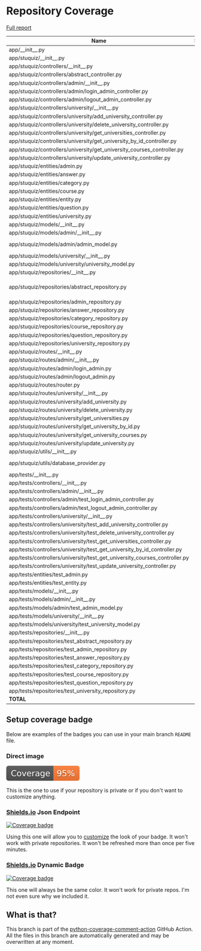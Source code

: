 # Repository Coverage

[Full report](https://htmlpreview.github.io/?https://github.com/en0mia/stuquiz-api/blob/python-coverage-comment-action-data/htmlcov/index.html)

| Name                                                                           |    Stmts |     Miss |   Cover |   Missing |
|------------------------------------------------------------------------------- | -------: | -------: | ------: | --------: |
| app/\_\_init\_\_.py                                                            |        0 |        0 |    100% |           |
| app/stuquiz/\_\_init\_\_.py                                                    |       23 |       17 |     26% |     14-41 |
| app/stuquiz/controllers/\_\_init\_\_.py                                        |        0 |        0 |    100% |           |
| app/stuquiz/controllers/abstract\_controller.py                                |        6 |        1 |     83% |        17 |
| app/stuquiz/controllers/admin/\_\_init\_\_.py                                  |        0 |        0 |    100% |           |
| app/stuquiz/controllers/admin/login\_admin\_controller.py                      |       18 |        0 |    100% |           |
| app/stuquiz/controllers/admin/logout\_admin\_controller.py                     |       12 |        0 |    100% |           |
| app/stuquiz/controllers/university/\_\_init\_\_.py                             |        0 |        0 |    100% |           |
| app/stuquiz/controllers/university/add\_university\_controller.py              |       19 |        0 |    100% |           |
| app/stuquiz/controllers/university/delete\_university\_controller.py           |       22 |        0 |    100% |           |
| app/stuquiz/controllers/university/get\_universities\_controller.py            |       12 |        0 |    100% |           |
| app/stuquiz/controllers/university/get\_university\_by\_id\_controller.py      |       17 |        0 |    100% |           |
| app/stuquiz/controllers/university/get\_university\_courses\_controller.py     |       19 |        0 |    100% |           |
| app/stuquiz/controllers/university/update\_university\_controller.py           |       24 |        0 |    100% |           |
| app/stuquiz/entities/admin.py                                                  |       11 |        0 |    100% |           |
| app/stuquiz/entities/answer.py                                                 |       11 |        0 |    100% |           |
| app/stuquiz/entities/category.py                                               |        6 |        0 |    100% |           |
| app/stuquiz/entities/course.py                                                 |       15 |        0 |    100% |           |
| app/stuquiz/entities/entity.py                                                 |        3 |        0 |    100% |           |
| app/stuquiz/entities/question.py                                               |       10 |        0 |    100% |           |
| app/stuquiz/entities/university.py                                             |        6 |        0 |    100% |           |
| app/stuquiz/models/\_\_init\_\_.py                                             |        0 |        0 |    100% |           |
| app/stuquiz/models/admin/\_\_init\_\_.py                                       |        0 |        0 |    100% |           |
| app/stuquiz/models/admin/admin\_model.py                                       |       36 |        7 |     81% |37, 44, 78-85 |
| app/stuquiz/models/university/\_\_init\_\_.py                                  |        0 |        0 |    100% |           |
| app/stuquiz/models/university/university\_model.py                             |       23 |        2 |     91% |     34-36 |
| app/stuquiz/repositories/\_\_init\_\_.py                                       |        0 |        0 |    100% |           |
| app/stuquiz/repositories/abstract\_repository.py                               |       37 |        7 |     81% |32-34, 46, 58, 70, 82 |
| app/stuquiz/repositories/admin\_repository.py                                  |       16 |        0 |    100% |           |
| app/stuquiz/repositories/answer\_repository.py                                 |       16 |        0 |    100% |           |
| app/stuquiz/repositories/category\_repository.py                               |       16 |        0 |    100% |           |
| app/stuquiz/repositories/course\_repository.py                                 |       35 |        3 |     91% |     29-33 |
| app/stuquiz/repositories/question\_repository.py                               |       16 |        0 |    100% |           |
| app/stuquiz/repositories/university\_repository.py                             |       21 |        0 |    100% |           |
| app/stuquiz/routes/\_\_init\_\_.py                                             |        0 |        0 |    100% |           |
| app/stuquiz/routes/admin/\_\_init\_\_.py                                       |        0 |        0 |    100% |           |
| app/stuquiz/routes/admin/login\_admin.py                                       |        9 |        4 |     56% |     13-17 |
| app/stuquiz/routes/admin/logout\_admin.py                                      |        6 |        1 |     83% |        13 |
| app/stuquiz/routes/router.py                                                   |       17 |        8 |     53% |     19-28 |
| app/stuquiz/routes/university/\_\_init\_\_.py                                  |        0 |        0 |    100% |           |
| app/stuquiz/routes/university/add\_university.py                               |        8 |        3 |     62% |     13-15 |
| app/stuquiz/routes/university/delete\_university.py                            |        6 |        1 |     83% |        13 |
| app/stuquiz/routes/university/get\_universities.py                             |        6 |        1 |     83% |        13 |
| app/stuquiz/routes/university/get\_university\_by\_id.py                       |        6 |        1 |     83% |        13 |
| app/stuquiz/routes/university/get\_university\_courses.py                      |        6 |        1 |     83% |        13 |
| app/stuquiz/routes/university/update\_university.py                            |        8 |        3 |     62% |     13-15 |
| app/stuquiz/utils/\_\_init\_\_.py                                              |        0 |        0 |    100% |           |
| app/stuquiz/utils/database\_provider.py                                        |       14 |        7 |     50% |17-25, 30-32 |
| app/tests/\_\_init\_\_.py                                                      |        0 |        0 |    100% |           |
| app/tests/controllers/\_\_init\_\_.py                                          |        0 |        0 |    100% |           |
| app/tests/controllers/admin/\_\_init\_\_.py                                    |        0 |        0 |    100% |           |
| app/tests/controllers/admin/test\_login\_admin\_controller.py                  |       44 |        0 |    100% |           |
| app/tests/controllers/admin/test\_logout\_admin\_controller.py                 |       25 |        0 |    100% |           |
| app/tests/controllers/university/\_\_init\_\_.py                               |        0 |        0 |    100% |           |
| app/tests/controllers/university/test\_add\_university\_controller.py          |       41 |        0 |    100% |           |
| app/tests/controllers/university/test\_delete\_university\_controller.py       |       53 |        0 |    100% |           |
| app/tests/controllers/university/test\_get\_universities\_controller.py        |       29 |        0 |    100% |           |
| app/tests/controllers/university/test\_get\_university\_by\_id\_controller.py  |       30 |        0 |    100% |           |
| app/tests/controllers/university/test\_get\_university\_courses\_controller.py |       34 |        0 |    100% |           |
| app/tests/controllers/university/test\_update\_university\_controller.py       |       67 |        0 |    100% |           |
| app/tests/entities/test\_admin.py                                              |        9 |        0 |    100% |           |
| app/tests/entities/test\_entity.py                                             |       12 |        0 |    100% |           |
| app/tests/models/\_\_init\_\_.py                                               |        0 |        0 |    100% |           |
| app/tests/models/admin/\_\_init\_\_.py                                         |        0 |        0 |    100% |           |
| app/tests/models/admin/test\_admin\_model.py                                   |       43 |        0 |    100% |           |
| app/tests/models/university/\_\_init\_\_.py                                    |        0 |        0 |    100% |           |
| app/tests/models/university/test\_university\_model.py                         |       32 |        0 |    100% |           |
| app/tests/repositories/\_\_init\_\_.py                                         |        0 |        0 |    100% |           |
| app/tests/repositories/test\_abstract\_repository.py                           |       29 |        0 |    100% |           |
| app/tests/repositories/test\_admin\_repository.py                              |       65 |        0 |    100% |           |
| app/tests/repositories/test\_answer\_repository.py                             |       51 |        0 |    100% |           |
| app/tests/repositories/test\_category\_repository.py                           |       56 |        0 |    100% |           |
| app/tests/repositories/test\_course\_repository.py                             |       90 |        0 |    100% |           |
| app/tests/repositories/test\_question\_repository.py                           |       57 |        0 |    100% |           |
| app/tests/repositories/test\_university\_repository.py                         |       77 |        0 |    100% |           |
|                                                                      **TOTAL** | **1380** |   **67** | **95%** |           |


## Setup coverage badge

Below are examples of the badges you can use in your main branch `README` file.

### Direct image

[![Coverage badge](https://raw.githubusercontent.com/en0mia/stuquiz-api/python-coverage-comment-action-data/badge.svg)](https://htmlpreview.github.io/?https://github.com/en0mia/stuquiz-api/blob/python-coverage-comment-action-data/htmlcov/index.html)

This is the one to use if your repository is private or if you don't want to customize anything.

### [Shields.io](https://shields.io) Json Endpoint

[![Coverage badge](https://img.shields.io/endpoint?url=https://raw.githubusercontent.com/en0mia/stuquiz-api/python-coverage-comment-action-data/endpoint.json)](https://htmlpreview.github.io/?https://github.com/en0mia/stuquiz-api/blob/python-coverage-comment-action-data/htmlcov/index.html)

Using this one will allow you to [customize](https://shields.io/endpoint) the look of your badge.
It won't work with private repositories. It won't be refreshed more than once per five minutes.

### [Shields.io](https://shields.io) Dynamic Badge

[![Coverage badge](https://img.shields.io/badge/dynamic/json?color=brightgreen&label=coverage&query=%24.message&url=https%3A%2F%2Fraw.githubusercontent.com%2Fen0mia%2Fstuquiz-api%2Fpython-coverage-comment-action-data%2Fendpoint.json)](https://htmlpreview.github.io/?https://github.com/en0mia/stuquiz-api/blob/python-coverage-comment-action-data/htmlcov/index.html)

This one will always be the same color. It won't work for private repos. I'm not even sure why we included it.

## What is that?

This branch is part of the
[python-coverage-comment-action](https://github.com/marketplace/actions/python-coverage-comment)
GitHub Action. All the files in this branch are automatically generated and may be
overwritten at any moment.